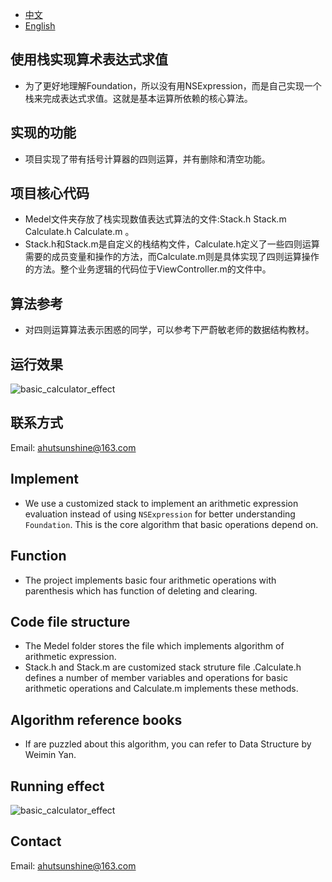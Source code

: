 - [中文](#1)
- [English](#2)

<h2 id = "1"></h2>

## 使用栈实现算术表达式求值
* 为了更好地理解Foundation，所以没有用NSExpression，而是自己实现一个栈来完成表达式求值。这就是基本运算所依赖的核心算法。

## 实现的功能
* 项目实现了带有括号计算器的四则运算，并有删除和清空功能。

## 项目核心代码
* Medel文件夹存放了栈实现数值表达式算法的文件:Stack.h Stack.m Calculate.h Calculate.m 。
* Stack.h和Stack.m是自定义的栈结构文件，Calculate.h定义了一些四则运算需要的成员变量和操作的方法，而Calculate.m则是具体实现了四则运算操作的方法。整个业务逻辑的代码位于ViewController.m的文件中。

## 算法参考
* 对四则运算算法表示困惑的同学，可以参考下严蔚敏老师的数据结构教材。

## 运行效果
![basic_calculator_effect](https://github.com/ahutsunshine/Basic_Calculator/blob/master/Raw/app%E6%95%88%E6%9E%9C%E5%9B%BE.gif?raw=true)

## 联系方式
Email: <a href="mailto:ahutsunshine@163.com">ahutsunshine@163.com</a>

<h2 id = "2"></h2>

## Implement
- We use a customized stack to implement an arithmetic expression evaluation instead of using `NSExpression` for better understanding `Foundation`. This is the core algorithm that basic operations depend on.

## Function
- The project implements basic four arithmetic operations with parenthesis which has function of deleting and clearing.

## Code file structure
- The Medel folder stores the file which implements algorithm of arithmetic expression.
- Stack.h and Stack.m are customized stack struture file .Calculate.h defines a number of member variables and operations for basic  arithmetic operations and Calculate.m implements these methods.

## Algorithm reference books
- If are puzzled about this algorithm, you can refer to Data Structure by Weimin Yan.

## Running effect

![basic_calculator_effect](https://github.com/ahutsunshine/Basic_Calculator/blob/master/Raw/app%E6%95%88%E6%9E%9C%E5%9B%BE.gif?raw=true)


## Contact
Email: <a href="mailto:ahutsunshine@163.com">ahutsunshine@163.com</a>
